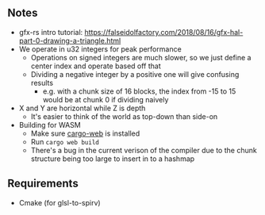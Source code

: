
## Notes
* gfx-rs intro tutorial: https://falseidolfactory.com/2018/08/16/gfx-hal-part-0-drawing-a-triangle.html
* We operate in u32 integers for peak performance
    * Operations on signed integers are much slower, so we just define a center index and operate based off that
    * Dividing a negative integer by a positive one will give confusing results
        * e.g. with a chunk size of 16 blocks, the index from -15 to 15 would be at chunk 0 if dividing naively
* X and Y are horizontal while Z is depth
    * It's easier to think of the world as top-down than side-on
* Building for WASM
    * Make sure [cargo-web](https://github.com/koute/cargo-web) is installed
    * Run `cargo web build`
    * There's a bug in the current verison of the compiler due to the chunk structure being too large to insert in to a hashmap

## Requirements
* Cmake (for glsl-to-spirv)

